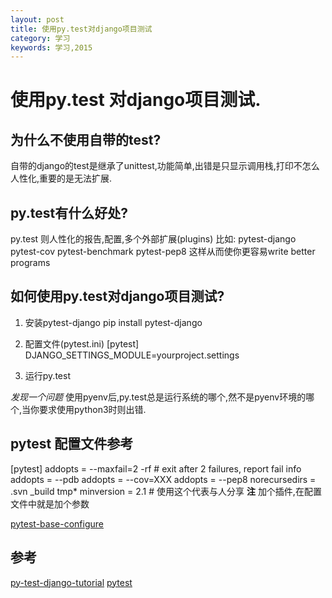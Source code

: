 ```yaml
---
layout: post
title: 使用py.test对django项目测试
category: 学习
keywords: 学习,2015
---
```


# 使用py.test 对django项目测试.

## 为什么不使用自带的test?
自带的django的test是继承了unittest,功能简单,出错是只显示调用栈,打印不怎么人性化,重要的是无法扩展.

## py.test有什么好处?
py.test 则人性化的报告,配置,多个外部扩展(plugins)
比如:
pytest-django
pytest-cov
pytest-benchmark
pytest-pep8
这样从而使你更容易write better programs


## 如何使用py.test对django项目测试?

1. 安装pytest-django
pip install pytest-django

2. 配置文件(pytest.ini)
[pytest]
DJANGO_SETTINGS_MODULE=yourproject.settings

3. 运行py.test

*发现一个问题*
使用pyenv后,py.test总是运行系统的哪个,然不是pyenv环境的哪个,当你要求使用python3时则出错.


## pytest 配置文件参考

[pytest]
addopts = --maxfail=2 -rf  # exit after 2 failures, report fail info
addopts = --pdb
addopts = --cov=XXX
addopts = --pep8
norecursedirs = .svn _build tmp*
minversion = 2.1 # 使用这个代表与人分享
**注**
加个插件,在配置文件中就是加个参数


[pytest-base-configure][c]

## 参考
[py-test-django-tutorial][a]
[pytest][b]

[a]: http://pytest-django.readthedocs.org/en/latest/tutorial.html
[b]: http://pytest.org/latest/
[c]: http://pytest.org/latest/customize.html
